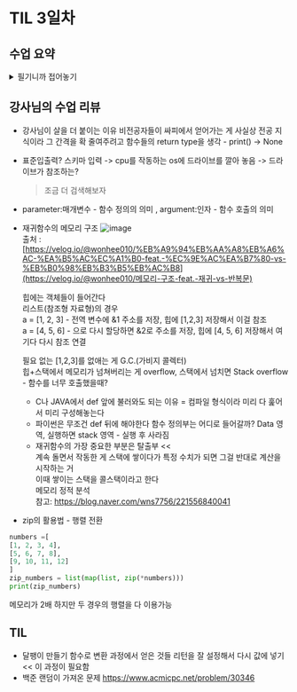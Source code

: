 # TIL 3일차

## 수업 요약
<details>
<summary>필기니까 접어놓기</summary>

<!-- summary 아래 한칸 공백 두어야함 -->
### 함수

![image](https://github.com/user-attachments/assets/be186c10-66bb-4d9b-ab03-e400da2c3c6c)


- Docstring : 설명서 """ 내용 """
- return 없다면 return None 자동으로 붙여준다

![image](https://github.com/user-attachments/assets/f232a255-d39c-452f-b993-b25c936f27b4)


- 키워드 인자는 위치인자를 다 소비해야!
  
![image](https://github.com/user-attachments/assets/6cf714eb-2738-4abc-9643-6f1bede27b8c)

- 정해지지 않은 개수의 인자를 처리할 땐 *을 붙이기   
- tuple

![image](https://github.com/user-attachments/assets/7fdd8ae6-6fcc-4255-b8fb-78f59555e2d8)

- 정해지지 않은 개수의 키워드 인자를 처리할 땐 **을 붙이기
- dict

![image](https://github.com/user-attachments/assets/63c26200-fbd4-4a99-bdb2-b941d4907ea0)

- 함수 위치 인자 권장 작성순서
  위치 기본 가변 가변키워드

### Recursive Function 재귀함수  
  뭔지 알지? 스스로를 다시 호출하는 함수 반복  
  항상 종료 조건을 명확히, 종료 조건을 향할 수 있는 반복을 구성  

### Built-in Function 내장함수
- 파이썬이 기본적으로 제공해서 import 없이 쓸 수 있는
- ex) len, max min, sum, sorted(정렬)
  > https://docs.python.org/ko/3.13/index.html
  > 자습서 부분은 커리큘럼에 가까움
  
  ![image](https://github.com/user-attachments/assets/6036439d-b0b0-47d4-8c23-6090cfddee49)

 - 공식문서에서 다음과 같은 내장함수를 확인할 수 있다.  

#### map
- 순회 가능한 데이터 구조(iterable)의 모든 요소에 함수를 적용하고 결과를 map으로 반환
  ```python
  numbers = [1, 2, 3]
  result = map(str, numbers)
  print(result)  # <map object at 0x00000259A3249D760>
  print(list(result))  # ['1', '2', '3']
  ```
#### zip
- 임의의(*을 보면 알 수 있다) iterable을 모아 튜플을 원소로 하는 zip으로 반환
  ```python
  girls = ['jane', 'ashley']
  boys = ['peter', 'jay']
  pair = zip(girls, boys)
  print(pair)  # <zip object at 0x000001C76DE58700>
  print(list(pair))  # [('jane', 'peter'), ('ashley', 'jay')]
  ```
- 2차원 리스트 조회할 때 유용하게 사용 가능
  ```python
  scores = [
    [10, 20, 30],
    [40, 50, 39],
    [20, 40, 50],
  ]
  for score in zip(*scores):
      print(score)
  ```

#### golbal? local?
  
- Name Resoultion 이름 검색 규칙
  
    LEGB rule  
    Local 지역 범위  
    Enclosed 지역범위 한 단위 위  
    Global  최상단  
    Built-in 정의 없이도 사용 가능  
  
  **함수 내에서 바깥 Scope의 변수에 접근 가능하나 수정은 불가능**

- global 키워드?  
  여러 개의 함수에서 컨트롤하는 변수를 글로벌로 지정할 때 유용
  global 선언 전에 참조를 하면 안 된다  
  매개변수로 global 선언하지 마라

#### 함수 스타일 가이드
- 길어도 되니까 이름만 보고도 역할 알아보게 써라
- 동사_명사, 동사_형용사_명사, get/set_무언가
- 하나의 함수에는 하나의 책임만-효율적인 유지 보수를 위해 하는 것

#### Packing 패킹
- 콤마로 묶어서 할당하면 자동으로 튜플로
- *변수명을 사용하면 '나머지 모든 값'이 리스트로
  ```python
  numbers = [1, 2, 3, 4, 5]
  a, *b, c = numbers
  print(a)  # 1
  print(b)  # [2, 3, 4]
  print(c)  # 5
  ```
- *매개변수를 사용하면 호출 시 패킹해서 사용가능 (이때 내부에선 튜플)  
  print가 이 경우
  ```python
  def my_func(*args):
    print(args)  # (1, 2, 3, 4, 5)
    print(type(args))  # <class 'tuple'>
  ```

#### Unpacking 언패킹
- 콤마로 묶어서 할당하면 자동으로 각 변수에 할당됨(b, c = map() 기억)
- 호출할 때 *변수명을 하면 풀어서 개별인자 넘길 수 있음
  ```python
  def my_function(x, y, z):
    print(x, y, z)  

  names = ['alice', 'jane', 'peter']
  my_function(*names)  # alice jane peter
  ```
- **는 딕셔너리의 키-값 쌍을 분리해 값으로 전달
  ```python
  def my_function(x, y, z):
    print(x, y, z)
  my_dict = {'x': 1, 'y': 2, 'z': 3}
  my_function(**my_dict)  # 1 2 3
  ```

#### Lambda expressions 람다 표현식
- 한 줄로 간단한 함수 정의하는 것
- 간단하거나 재사용x 일 때만
```python
sum()
lambda x, y: x + y
```
- map에 활용 가능
```
numbers = [1, 2, 3, 4, 5]
list(map(lambda x: x**2, numbers))
```


</details>


## 강사님의 수업 리뷰
- 강사님이 살을 더 붙이는 이유
  비전공자들이 싸피에서 얻어가는 게 사실상 전공 지식이라 그 간격을 확 줄여주려고
  함수들의 return type을 생각 - print() -> None
- 표준입출력? 스키마 입력 -> cpu를 작동하는 os에 드라이브를 깔아 놓음 -> 드라이브가 참조하는?
  > 조금 더 검색해보자
- parameter:매개변수 - 함수 정의의 의미 , argument:인자 - 함수 호출의 의미
- 재귀함수의 메모리 구조
  ![image](https://github.com/user-attachments/assets/217ae800-9f18-43ce-8a55-56e2b0b7dc03)  
  출처 : [https://velog.io/@wonhee010/%EB%A9%94%EB%AA%A8%EB%A6%AC-%EA%B5%AC%EC%A1%B0-feat.-%EC%9E%AC%EA%B7%80-vs-%EB%B0%98%EB%B3%B5%EB%AC%B8](https://velog.io/@wonhee010/메모리-구조-feat.-재귀-vs-반복문)  

  힙에는 객체들이 들어간다  
  리스트(참조형 자료형)의 경우  
  a = [1, 2, 3] - 전역 변수에 &1 주소를 저장, 힙에 [1,2,3] 저장해서 이걸 참조  
  a = [4, 5, 6] - 으로 다시 할당하면 &2로 주소를 저장, 힙에 [4, 5, 6] 저장해서 여기다 다시 참조 연결
  
  필요 없는 [1,2,3]를 없애는 게 G.C.(가비지 콜렉터)  
  힙+스택에서 메모리가 넘쳐버리는 게 overflow, 스택에서 넘치면 Stack overflow - 함수를 너무 호출했을때?

  + C나 JAVA에서 def 앞에 불러와도 되는 이유 = 컴파일 형식이라 미리 다 훑어서 미리 구성해놓는다
  + 파이썬은 무조건 def 뒤에 해야한다 
  함수 정의부는 어디로 들어갈까? Data 영역, 실행하면 stack 영역 - 실행 후 사라짐  
  + 재귀함수의 가장 중요한 부분은 탈출부 <<  
 계속 돌면서 작동한 게 스택에 쌓이다가 특정 수치가 되면 그걸 반대로 계산을 시작하는 거  
 이때 쌓이는 스택을 콜스택이라고 한다  
 메모리 정적 분석  
 참고: https://blog.naver.com/wns7756/221556840041  
 + zip의 활용법 - 행렬 전환
 ```python
numbers =[
[1, 2, 3, 4],
[5, 6, 7, 8],
[9, 10, 11, 12]
]
zip_numbers = list(map(list, zip(*numbers)))
print(zip_numbers)
```
메모리가 2배 하지만 두 경우의 행렬을 다 이용가능  


  

## TIL
- 달팽이 만들기 함수로 변환 과정에서 얻은 것들
  리턴을 잘 설정해서 다시 값에 넣기<< 이 과정이 필요함
- 백준 랜덤이 가져온 문제 https://www.acmicpc.net/problem/30346
  

